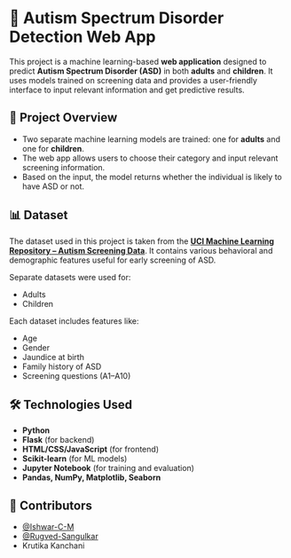 # 🧠 Autism Spectrum Disorder Detection Web App

This project is a machine learning-based **web application** designed to predict **Autism Spectrum Disorder (ASD)** in both **adults** and **children**. It uses models trained on screening data and provides a user-friendly interface to input relevant information and get predictive results.



## 📌 Project Overview

- Two separate machine learning models are trained: one for **adults** and one for **children**.
- The web app allows users to choose their category and input relevant screening information.
- Based on the input, the model returns whether the individual is likely to have ASD or not.


## 📊 Dataset

The dataset used in this project is taken from the **[UCI Machine Learning Repository – Autism Screening Data](https://archive.ics.uci.edu/ml/datasets/Autism+Screening+Adult)**. It contains various behavioral and demographic features useful for early screening of ASD.

Separate datasets were used for:
- Adults
- Children

Each dataset includes features like:
- Age  
- Gender  
- Jaundice at birth  
- Family history of ASD  
- Screening questions (A1–A10)  



## 🛠️ Technologies Used

- **Python**
- **Flask** (for backend)
- **HTML/CSS/JavaScript** (for frontend)
- **Scikit-learn** (for ML models)
- **Jupyter Notebook** (for training and evaluation)
- **Pandas, NumPy, Matplotlib, Seaborn**

## 🤝 Contributors

- [@Ishwar-C-M](https://github.com/IshwarCM)  
- [@Rugved-Sangulkar](https://github.com/Rugved-Sangulkar)
- Krutika Kanchani
